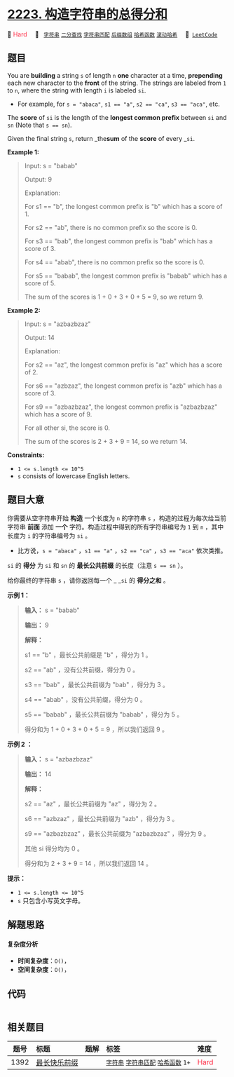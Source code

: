 # [2223. 构造字符串的总得分和](https://leetcode.com/problems/sum-of-scores-of-built-strings)

🔴 <font color=#ff334b>Hard</font>&emsp; 🔖&ensp; [`字符串`](/tag/string.md) [`二分查找`](/tag/binary-search.md) [`字符串匹配`](/tag/string-matching.md) [`后缀数组`](/tag/suffix-array.md) [`哈希函数`](/tag/hash-function.md) [`滚动哈希`](/tag/rolling-hash.md)&emsp; 🔗&ensp;[`LeetCode`](https://leetcode.com/problems/sum-of-scores-of-built-strings)

## 题目

You are **building** a string `s` of length `n` **one** character at a time,
**prepending** each new character to the **front** of the string. The strings
are labeled from `1` to `n`, where the string with length `i` is labeled `si`.

  * For example, for `s = "abaca"`, `s1 == "a"`, `s2 == "ca"`, `s3 == "aca"`, etc.

The **score** of `si` is the length of the **longest common prefix** between
`si` and `sn` (Note that `s == sn`).

Given the final string `s`, return _the**sum** of the **score** of every
_`si`.



**Example 1:**

> Input: s = "babab"
> 
> Output: 9
> 
> Explanation:
> 
> For s1 == "b", the longest common prefix is "b" which has a score of 1.
> 
> For s2 == "ab", there is no common prefix so the score is 0.
> 
> For s3 == "bab", the longest common prefix is "bab" which has a score of 3.
> 
> For s4 == "abab", there is no common prefix so the score is 0.
> 
> For s5 == "babab", the longest common prefix is "babab" which has a score of 5.
> 
> The sum of the scores is 1 + 0 + 3 + 0 + 5 = 9, so we return 9.

**Example 2:**

> Input: s = "azbazbzaz"
> 
> Output: 14
> 
> Explanation: 
> 
> For s2 == "az", the longest common prefix is "az" which has a score of 2.
> 
> For s6 == "azbzaz", the longest common prefix is "azb" which has a score of 3.
> 
> For s9 == "azbazbzaz", the longest common prefix is "azbazbzaz" which has a score of 9.
> 
> For all other si, the score is 0.
> 
> The sum of the scores is 2 + 3 + 9 = 14, so we return 14.

**Constraints:**

  * `1 <= s.length <= 10^5`
  * `s` consists of lowercase English letters.


## 题目大意

你需要从空字符串开始 **构造** 一个长度为 `n` 的字符串 `s` ，构造的过程为每次给当前字符串 **前面**  添加 **一个**
字符。构造过程中得到的所有字符串编号为 `1` 到 `n` ，其中长度为 `i` 的字符串编号为 `si` 。

  * 比方说，`s = "abaca"` ，`s1 == "a"` ，`s2 == "ca"` ，`s3 == "aca"` 依次类推。

`si` 的 **得分**  为 `si` 和 `sn` 的 **最长公共前缀** 的长度（注意 `s == sn` ）。

给你最终的字符串 `s` ，请你返回每一个 _ _`si` 的 **得分之和**  。



**示例 1：**

> 
> 
> 
> 
> 
> **输入：** s = "babab"
> 
> **输出：** 9
> 
> **解释：**
> 
> s1 == "b" ，最长公共前缀是 "b" ，得分为 1 。
> 
> s2 == "ab" ，没有公共前缀，得分为 0 。
> 
> s3 == "bab" ，最长公共前缀为 "bab" ，得分为 3 。
> 
> s4 == "abab" ，没有公共前缀，得分为 0 。
> 
> s5 == "babab" ，最长公共前缀为 "babab" ，得分为 5 。
> 
> 得分和为 1 + 0 + 3 + 0 + 5 = 9 ，所以我们返回 9 。

**示例 2 ：**

> 
> 
> 
> 
> 
> **输入：** s = "azbazbzaz"
> 
> **输出：** 14
> 
> **解释：**
> 
> s2 == "az" ，最长公共前缀为 "az" ，得分为 2 。
> 
> s6 == "azbzaz" ，最长公共前缀为 "azb" ，得分为 3 。
> 
> s9 == "azbazbzaz" ，最长公共前缀为 "azbazbzaz" ，得分为 9 。
> 
> 其他 si 得分均为 0 。
> 
> 得分和为 2 + 3 + 9 = 14 ，所以我们返回 14 。
> 
> 



**提示：**

  * `1 <= s.length <= 10^5`
  * `s` 只包含小写英文字母。


## 解题思路

#### 复杂度分析

- **时间复杂度**：`O()`，
- **空间复杂度**：`O()`，

## 代码

```javascript

```

## 相关题目

<!-- prettier-ignore -->
| 题号 | 标题 | 题解 | 标签 | 难度 |
| :------: | :------ | :------: | :------ | :------ |
| 1392 | [最长快乐前缀](https://leetcode.com/problems/longest-happy-prefix) |  |  [`字符串`](/tag/string.md) [`字符串匹配`](/tag/string-matching.md) [`哈希函数`](/tag/hash-function.md) `1+` | <font color=#ff334b>Hard</font> |